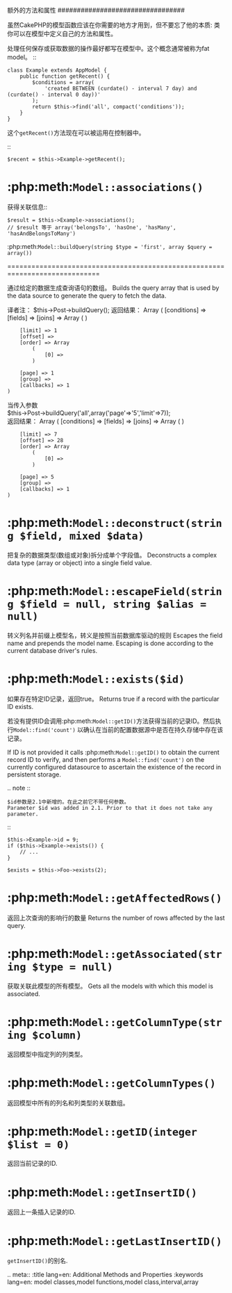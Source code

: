 额外的方法和属性
#################################

虽然CakePHP的模型函数应该在你需要的地方才用到，但不要忘了他的本质: 类
你可以在模型中定义自己的方法和属性。 

处理任何保存或获取数据的操作最好都写在模型中。这个概念通常被称为fat model。
::

    class Example extends AppModel {
        public function getRecent() {
            $conditions = array(
                'created BETWEEN (curdate() - interval 7 day) and (curdate() - interval 0 day))'
            );
            return $this->find('all', compact('conditions'));
        }
    }

这个``getRecent()``方法现在可以被运用在控制器中。

::

    $recent = $this->Example->getRecent();

:php:meth:`Model::associations()`
=================================

获得关联信息::

    $result = $this->Example->associations();
    // $result 等于 array('belongsTo', 'hasOne', 'hasMany', 'hasAndBelongsToMany')

:php:meth:`Model::buildQuery(string $type = 'first', array $query = array())`

=============================================================================

通过给定的数据生成查询语句的数组。
Builds the query array that is used by the data source to generate the query to
fetch the data.

译者注：
    $this->Post->buildQuery();
返回结果：
    Array
    (
        [conditions] => 
        [fields] => 
        [joins] => Array
            (
            )

        [limit] => 1
        [offset] => 
        [order] => Array
            (
                [0] => 
            )

        [page] => 1
        [group] => 
        [callbacks] => 1
    )
当传入参数    
    $this->Post->buildQuery('all',array('page'=>'5','limit'=>7));    
返回结果：
    Array
    (
        [conditions] => 
        [fields] => 
        [joins] => Array
            (
            )

        [limit] => 7
        [offset] => 28
        [order] => Array
            (
                [0] => 
            )

        [page] => 5
        [group] => 
        [callbacks] => 1
    )

:php:meth:`Model::deconstruct(string $field, mixed $data)`
==========================================================

把复杂的数据类型(数组或对象)拆分成单个字段值。
Deconstructs a complex data type (array or object) into a single field value.

:php:meth:`Model::escapeField(string $field = null, string $alias = null)`
==========================================================================

转义列名并前缀上模型名，转义是按照当前数据库驱动的规则
Escapes the field name and prepends the model name. Escaping is done according
to the current database driver's rules.

:php:meth:`Model::exists($id)`
==============================

如果存在特定ID记录，返回true。
Returns true if a record with the particular ID exists.

若没有提供ID会调用:php:meth:`Model::getID()`方法获得当前的记录ID。然后执行``Model::find('count')``
以确认在当前的配置数据源中是否在持久存储中存在该记录。

If ID is not provided it calls :php:meth:`Model::getID()` to obtain the current record ID to verify, and
then performs a ``Model::find('count')`` on the currently configured datasource to
ascertain the existence of the record in persistent storage.

.. note ::
	
    $id参数是2.1中新增的。在此之前它不带任何参数。
    Parameter $id was added in 2.1. Prior to that it does not take any parameter.

::

    $this->Example->id = 9;
    if ($this->Example->exists()) {
        // ...
    }

    $exists = $this->Foo->exists(2);

:php:meth:`Model::getAffectedRows()`
====================================

返回上次查询的影响行的数量
Returns the number of rows affected by the last query.

:php:meth:`Model::getAssociated(string $type = null)`
=====================================================

获取关联此模型的所有模型。
Gets all the models with which this model is associated.

:php:meth:`Model::getColumnType(string $column)`
================================================

返回模型中指定列的列类型。

:php:meth:`Model::getColumnTypes()`
===================================

返回模型中所有的列名和列类型的关联数组。

:php:meth:`Model::getID(integer $list = 0)`
===========================================

返回当前记录的ID.

:php:meth:`Model::getInsertID()`
================================

返回上一条插入记录的ID.

:php:meth:`Model::getLastInsertID()`
====================================

``getInsertID()``的别名.

.. meta::
    :title lang=en: Additional Methods and Properties
    :keywords lang=en: model classes,model functions,model class,interval,array
